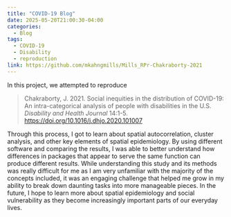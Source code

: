 ```yaml
---
title: "COVID-19 Blog"
date: 2025-05-20T21:00:30-04:00
categories:
  - Blog
tags:
  - COVID-19
  - Disability
  - reproduction
link: https://github.com/mkahngmills/Mills_RPr-Chakraborty-2021
---
```


In this project, we attempted to reproduce

> Chakraborty, J.
> 2021.
> Social inequities in the distribution of COVID-19: An intra-categorical analysis of people with disabilities in the U.S.
> *Disability and Health Journal* 14:1-5.
> <https://doi.org/10.1016/j.dhjo.2020.101007>

Through this process, I got to learn about spatial autocorrelation, cluster analysis, and other key elements of spatial epidemiology. By using different software and comparing the results, I was able to better understand how differences in packages that appear to serve the same function can produce different results. While understanding this study and its methods was really difficult for me as I am very unfamiliar with the majority of the concepts included, it was an engaging challenge that helped me grow in my ability to break down daunting tasks into more manageable pieces. In the future, I hope to learn more about spatial epidemiology and social vulnerability as they become increasingly important parts of our everyday lives.